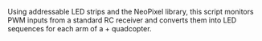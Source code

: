 Using addressable LED strips and the NeoPixel library, this script monitors PWM inputs from a standard RC receiver and converts them into LED sequences for each arm of a + quadcopter. 
